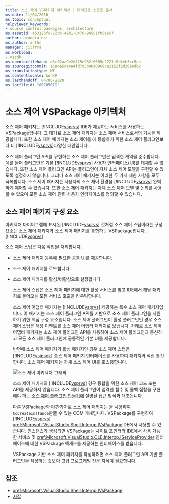 ```yaml
---
title: 소스 제어 VS패키지 아키텍처 | 마이크로 소프트 문서
ms.date: 11/04/2016
ms.topic: conceptual
helpviewer_keywords:
- source control packages, architecture
ms.assetid: 453125fc-23dc-49b1-8476-94581f05e6c7
author: acangialosi
ms.author: anthc
manager: jillfra
ms.workload:
- vssdk
ms.openlocfilehash: d6e62aa9e2d725e982f0605e2721f0bfeb3cc5ee
ms.sourcegitcommit: 16a4a5da4a4fd795b46a0869ca2152f2d36e6db2
ms.translationtype: MT
ms.contentlocale: ko-KR
ms.lasthandoff: 04/06/2020
ms.locfileid: "80705079"
---
```

# <a name="source-control-vspackage-architecture"></a>소스 제어 VSPackage 아키텍처
소스 제어 패키지는 [!INCLUDE[vsprvs](../../code-quality/includes/vsprvs_md.md)] IDE가 제공하는 서비스를 사용하는 VSPackage입니다. 그 대가로 소스 제어 패키지는 소스 제어 서비스로서의 기능을 제공합니다. 또한 소스 제어 패키지는 소스 제어를 에 통합하기 위한 소스 제어 플러그인보다 더 [!INCLUDE[vsprvs](../../code-quality/includes/vsprvs_md.md)]다양한 대안입니다.

 소스 제어 플러그인 API를 구현하는 소스 제어 플러그인은 엄격한 계약을 준수합니다. 예를 들어 플러그인은 기본 [!INCLUDE[vsprvs](../../code-quality/includes/vsprvs_md.md)] 사용자 인터페이스(UI)를 대체할 수 없습니다. 또한 소스 제어 플러그인 API는 플러그인이 자체 소스 제어 모델을 구현할 수 있도록 설정하지 않습니다. 그러나 소스 제어 패키지는 이러한 두 가지 제한 사항을 모두 극복합니다. 소스 제어 패키지는 사용자의 소스 제어 환경을 [!INCLUDE[vsprvs](../../code-quality/includes/vsprvs_md.md)] 완벽하게 제어할 수 있습니다. 또한 소스 제어 패키지는 자체 소스 제어 모델 및 논리를 사용할 수 있으며 모든 소스 제어 관련 사용자 인터페이스를 정의할 수 있습니다.

## <a name="source-control-package-components"></a>소스 제어 패키지 구성 요소
 아키텍처 다이어그램에 표시된 [!INCLUDE[vsprvs](../../code-quality/includes/vsprvs_md.md)] 것처럼 소스 제어 스텁이라는 구성 요소는 소스 제어 패키지와 소스 제어 패키지를 통합하는 VSPackage입니다. [!INCLUDE[vsprvs](../../code-quality/includes/vsprvs_md.md)]

 소스 제어 스텁은 다음 작업을 처리합니다.

- 소스 제어 패키지 등록에 필요한 공통 UI를 제공합니다.

- 소스 제어 패키지를 로드합니다.

- 소스 제어 패키지를 활성/비활성으로 설정합니다.

  소스 제어 스텁은 소스 제어 패키지에 대한 활성 서비스를 찾고 IDE에서 해당 패키지로 들어오는 모든 서비스 호출을 라우팅합니다.

  소스 제어 어댑터 패키지는 [!INCLUDE[vsprvs](../../code-quality/includes/vsprvs_md.md)] 제공하는 특수 소스 제어 패키지입니다. 이 패키지는 소스 제어 플러그인 API를 기반으로 소스 제어 플러그인을 지원하기 위한 핵심 구성 요소입니다. 소스 제어 플러그인이 활성 플러그인인 경우 소스 제어 스텁은 해당 이벤트를 소스 제어 어댑터 패키지로 보냅니다. 차례로 소스 제어 어댑터 패키지는 소스 제어 플러그인 API를 사용하여 소스 제어 플러그인과 통신하고 모든 소스 제어 플러그인에 공통적인 기본 UI를 제공합니다.

  반면에 소스 제어 패키지가 활성 패키지인 경우 소스 제어 스텁은 [!INCLUDE[vsipsdk](../../extensibility/includes/vsipsdk_md.md)] 소스 제어 패키지 인터페이스를 사용하여 패키지와 직접 통신합니다. 소스 제어 패키지는 자체 소스 제어 UI를 호스팅합니다.

  ![소스 제어 아키텍처 그래픽](../../extensibility/internals/media/vsipsccarch.gif "VSIPSCCArch")

  소스 제어 패키지의 [!INCLUDE[vsprvs](../../code-quality/includes/vsprvs_md.md)] 경우 통합을 위한 소스 제어 코드 또는 API를 제공하지 않습니다. 소스 제어 플러그인이 엄격한 함수 및 콜백 집합을 구현해야 하는 [소스 제어 플러그인 만들기에](../../extensibility/internals/creating-a-source-control-plug-in.md) 설명된 접근 방식과 대조됩니다.

  다른 VSPackage와 마찬가지로 소스 제어 패키지는 을 사용하여 `CoCreateInstance`만들 수 있는 COM 개체입니다. VSPackage를 구현하여 [!INCLUDE[vsprvs](../../code-quality/includes/vsprvs_md.md)] <xref:Microsoft.VisualStudio.Shell.Interop.IVsPackage>IDE에서 사용할 수 있습니다. 인스턴스가 생성되면 VSPackage는 사이트 포인터와 IDE에서 사용 가능한 서비스 및 <xref:Microsoft.VisualStudio.OLE.Interop.IServiceProvider> 인터페이스에 대한 VSPackage 액세스를 제공하는 인터페이스를 받습니다.

  VSPackage 기반 소스 제어 패키지를 작성하려면 소스 제어 플러그인 API 기반 플러그인을 작성하는 것보다 고급 프로그래밍 전문 지식이 필요합니다.

## <a name="see-also"></a>참조
- <xref:Microsoft.VisualStudio.Shell.Interop.IVsPackage>
- [시작](../../extensibility/internals/getting-started-with-source-control-vspackages.md)
